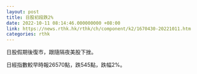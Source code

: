 ```yaml
---
layout: post
title: 日股初段跌2%
date: 2022-10-11 08:14:46.000000000 +08:00
link: https://news.rthk.hk/rthk/ch/component/k2/1670430-20221011.htm
categories: rthk
---
```


日股假期後復市，跟隨隔夜美股下挫。

日經指數較早時報26570點，跌545點，跌幅2%。
